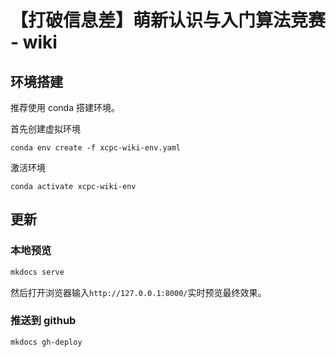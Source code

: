 # 【打破信息差】萌新认识与入门算法竞赛 - wiki

## 环境搭建

推荐使用 conda 搭建环境。

首先创建虚拟环境

```shell
conda env create -f xcpc-wiki-env.yaml
```

激活环境

```shell
conda activate xcpc-wiki-env
```

## 更新

### 本地预览

```sh
mkdocs serve
```

然后打开浏览器输入`http://127.0.0.1:8000/`实时预览最终效果。

### 推送到 github 

```shell
mkdocs gh-deploy
```